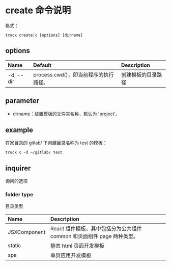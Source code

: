 # create 命令说明

格式：
```shell script
truck create|c [options] [dirname]
```

## options

| Name | Default | Description |
| :---  | :--- | :--- |
| -d, --dir | process.cwd()，即当前程序的执行路径。 | 创建模板的目录路径 |

## parameter
- dirname：放置模板的文件夹名称，默认为 'project'。

## example
在家目录的 gitlab/ 下创建目录名称为 test 的模板：
```shell script
truck c -d ~/gitlab/ test
```

## inquirer
询问的选项

### folder type
目录类型

| Name  | Description |
| :---  | :--- |
| JSXComponent | React 组件模板，其中包括分为公共组件 common 和页面组件 page 两种类型。|
| static | 静态 html 页面开发模板 |
| spa | 单页应用开发模板 |
